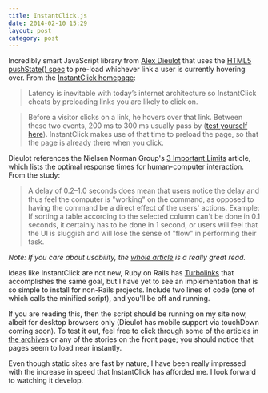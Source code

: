 ```yaml
---
title: InstantClick.js
date: 2014-02-10 15:29
layout: post
category: post
---
```

Incredibly smart JavaScript library from [Alex Dieulot](https://github.com/dieulot) that uses the [HTML5 pushState() spec](https://developer.mozilla.org/en-US/docs/Web/Guide/API/DOM/Manipulating_the_browser_history) to pre-load whichever link a user is currently hovering over. From the [InstantClick homepage](http://instantclick.io):  

> Latency is inevitable with today’s internet architecture so InstantClick cheats by preloading links you are likely to click on.
 
> Before a visitor clicks on a link, he hovers over that link. Between these two events, 200 ms to 300 ms usually pass by ([test yourself here](http://instantclick.io/click-test.html)). InstantClick makes use of that time to preload the page, so that the page is already there when you click.

Dieulot references the Nielsen Norman Group's [3 Important Limits](http://www.nngroup.com/articles/response-times-3-important-limits/) article, which lists the optimal response times for human-computer interaction. From the study:

> A delay of 0.2–1.0 seconds does mean that users notice the delay and thus feel the computer is "working" on the command, as opposed to having the command be a direct effect of the users' actions. Example: If sorting a table according to the selected column can't be done in 0.1 seconds, it certainly has to be done in 1 second, or users will feel that the UI is sluggish and will lose the sense of "flow" in performing their task. 

_Note: If you care about usability, the [whole article](http://www.nngroup.com/articles/response-times-3-important-limits/) is a really great read._

Ideas like InstantClick are not new, Ruby on Rails has [Turbolinks](https://github.com/rails/turbolinks) that accomplishes the same goal, but I have yet to see an implementation that is so simple to install for non-Rails projects. Include two lines of code (one of which calls the minified script), and you'll be off and running. 

If you are reading this, then the script should be running on my site now, albeit for desktop browsers only (Dieulot has mobile support via touchDown coming soon). To test it out, feel free to click through some of the articles in [the archives](/archives) or any of the stories on the front page; you should notice that pages seem to load near instantly. 

Even though static sites are fast by nature, I have been really impressed with the increase in speed that InstantClick has afforded me. I look forward to watching it develop. 

